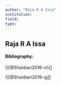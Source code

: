 ```yaml
---
author: "Raja R A Issa"
institution:
field:
type:
---
```


## Raja R A Issa
#### Bibliography:

![[@Shanbari2016-ch]]

![[@Shanbari2019-ig]]